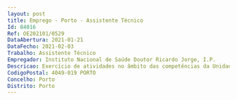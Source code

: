 ```yaml
--- 
layout: post
title: Emprego - Porto - Assistente Técnico
Id: 84016
Ref: OE202101/0529
DataAbertura: 2021-01-21
DataFecho: 2021-02-03
Trabalho: Assistente Técnico
Empregador: Instituto Nacional de Saúde Doutor Ricardo Jorge, I.P.
Descricao: Exercício de atividades no âmbito das competências da Unidade de Avaliação Externa do Departamento de Epidemiologia, nomeadamente Gestão administrativa dos Programas Nacionais de Avaliação Externa da Qualidade (PNAEQ) nas áreas daMicrobiologia de Alimentos e Microbiologia de Águas o Receção dos Formulários de inscrição dos Participantes nos Programas e proceder ao(s) respetivo(s)registo(s) nas bases de dados aplicáveis o Distribuição de amostras AEQ (receção, acondicionamento e envio) aos Laboratórios participantes o Registo informaticamente os resultados dos participantes, se aplicável o Colaboração na elaboração e tradução dos relatórios AEQ para envio aos Participantes, assim como deoutros documentos inerentes aos Programas o Elaboração, emissão e envio dos Certificados de Participação o Comunicação com os Participantes (envio de informações gerais, divulgação de programas ensaios, datasde envio de amostras e de prazos limite de resposta aos ensaios, questionários, faturação, ou outras informações) o Comunicação com outros Departamentos e Serviços do INSA (Faturação, Aprovisionamento, Informática,Armazém, Reprografia, Instalações e equipamentos, Serviço de Apoio Laboratorial, etc.) o Comunicação com Entidades Congéneres (inscrições, programas ensaios, faturação, ou outros assuntos) o Gestão do arquivo documental o Colaboração na organização de reuniões dos grupos de trabalho e outros eventos o Apoio na organização de Congressos, cuja responsabilidade cabe à UAEQ o Colaboração na organização das formações da responsabilidade da UAEQ, que são também administradaspor videoconferência no serviço desconcentrado do INSA, IP (Porto) o Colaboração na elaboração e implementação dos procedimentos, instruções e registos inerentes aosreferenciais normativos aplicáveis (ISO 17043, ISO 9001, por exemplo) o Colaboração na elaboração dos Relatórios anuais da UAEQ (financeiro e de atividades) o Colaboração na avaliação do nível de satisfação dos participantes inscritos no PNAEQ o Envio ao Serviço de Faturação os dados necessários à faturação dos Programas e monitoriza a, assimcomo todas as obrigações inerentes o Atualização das bases de dados dos Programas o Colaboração na atualização do site.
CodigoPostal: 4049-019 PORTO
Concelho: Porto
Distrito: Porto
--- 
```

